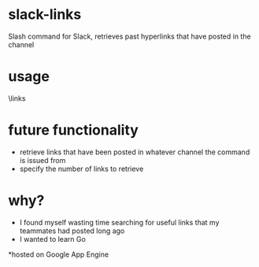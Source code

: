 # slack-links
Slash command for Slack, retrieves past hyperlinks that have posted in the channel

# usage
\links

# future functionality
* retrieve links that have been posted in whatever channel the command is issued from
* specify the number of links to retrieve

# why?
* I found myself wasting time searching for useful links that my teammates had posted long ago
* I wanted to learn Go

*hosted on Google App Engine
